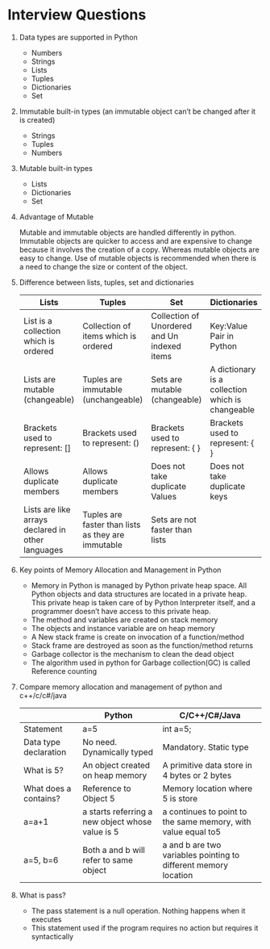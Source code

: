 # Interview Questions
1. Data types are supported in Python
    * Numbers
    * Strings
    * Lists
    * Tuples
    * Dictionaries
    * Set
2. Immutable built-in types (an immutable object can’t be changed after it is created)
    * Strings
    * Tuples
    * Numbers    
3. Mutable built-in types
    * Lists
    * Dictionaries
    * Set
4. Advantage of Mutable

    Mutable and immutable objects are handled differently in python. 
    Immutable objects are quicker to access and are expensive to change because it involves the creation of a copy.
    Whereas mutable objects are easy to change.
    Use of mutable objects is recommended when there is a need to change the size or content of the object.
5. Difference between lists, tuples, set and dictionaries
    
    |Lists|Tuples|Set|Dictionaries|
    |-----|------|---|------------|
    |List is a collection which is ordered|Collection of items which is ordered|Collection of Unordered and Un indexed items|Key:Value Pair in Python|
    |Lists are mutable (changeable)|Tuples are immutable (unchangeable)|Sets are mutable (changeable)|A dictionary is a collection which is changeable|
    |Brackets used to represent: []|Brackets used to represent: ()|Brackets used to represent: { }|Brackets used to represent: { }|
    |Allows duplicate members|Allows duplicate members|Does not take duplicate Values|Does not take duplicate keys|
    |Lists are like arrays declared in other languages|Tuples are faster than lists as they are immutable|Sets are not faster than lists||
    
6. Key points of Memory Allocation and Management in Python
    * Memory in Python is managed by Python private heap space. All Python objects and data structures are located in a private heap. This private heap is taken care of by Python Interpreter itself, and a programmer doesn’t have access to this private heap.
    * The method and variables are created on stack memory
    * The objects and instance variable are on heap memory
    * A New stack frame is create on invocation of a function/method
    * Stack frame are destroyed as soon as the function/method returns
    * Garbage collector is the mechanism to clean the dead object
    * The algorithm used in python for Garbage collection(GC) is called Reference counting
     
7. Compare memory allocation and management of python and c++/c/c#/java

    | |Python|C/C++/C#/Java|
    |---|---|-----|
    |Statement|a=5|int a=5;|
    |Data type declaration|No need. Dynamically typed|Mandatory. Static type|
    |What is 5?|An object created on heap memory|A primitive data store in 4 bytes or 2 bytes
    |What does a contains?|Reference to Object 5|Memory location where 5 is store|
    |a=a+1|a starts referring a new object whose value is 5|a continues to point to the same memory, with value equal to5|
    |a=5, b=6| Both a and b will refer to same object|a and b are two variables pointing to different memory location|
    
8. What is pass?
    * The pass statement is a null operation. Nothing happens when it executes
    * This statement used if the program requires no action but requires it syntactically
    
    
